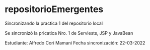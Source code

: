 # repositorioEmergentes

Sincronizando la practica 1 del repositorio local

Se sincronizó la pricatica Nro. 1 de Servlests, JSP y JavaBean

Estudiante: Alfredo Cori Mamani
Fecha sincronización: 22-03-2022
